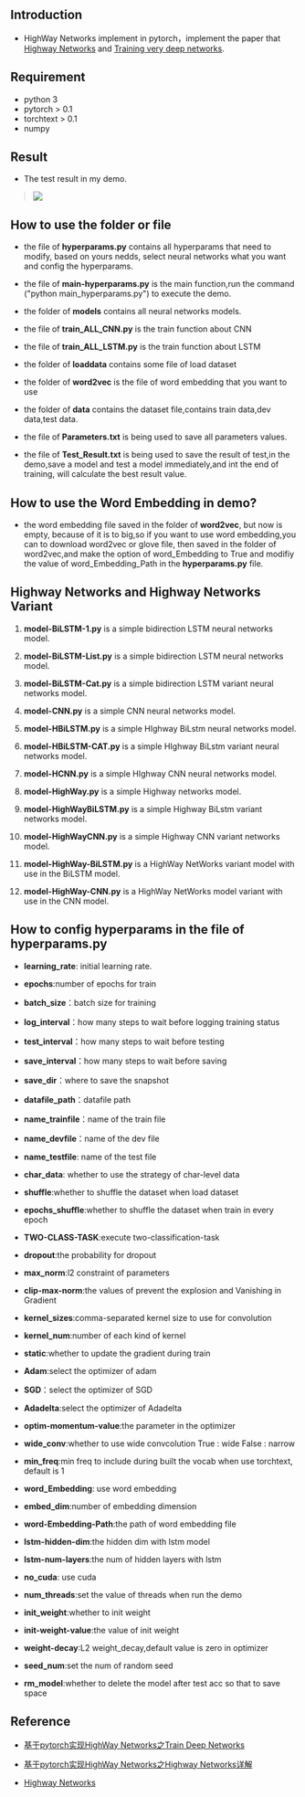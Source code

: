 ## Introduction
* HighWay Networks implement in pytorch，implement the paper  that [Highway Networks](https://arxiv.org/pdf/1505.00387.pdf) and [Training very deep networks](http://papers.nips.cc/paper/5850-training-very-deep-networks.pdf).

## Requirement
* python 3
* pytorch > 0.1
* torchtext > 0.1
* numpy

## Result
- The test result in my demo. 

> ![](https://i.imgur.com/mmBj4so.jpg)

## How to use the folder or file

- the file of **hyperparams.py** contains all hyperparams that need to modify, based on yours nedds, select neural networks what you want and config the hyperparams.

- the file of **main-hyperparams.py** is the main function,run the command ("python main_hyperparams.py") to execute the demo.

- the folder of **models** contains all neural networks models.

- the file of **train_ALL_CNN.py** is the train function about CNN

- the file of **train_ALL_LSTM.py** is the train function about LSTM

- the folder of **loaddata** contains some file of load dataset

- the folder of **word2vec** is the file of word embedding that you want to use

- the folder of **data** contains the dataset file,contains train data,dev data,test data.

- the file of **Parameters.txt** is being used to save all parameters values.

- the file of **Test_Result.txt** is being used to save the result of test,in the demo,save a model and test a model immediately,and int the end of training, will calculate the best result value.

## How to use the Word Embedding in demo? 

- the word embedding file saved in the folder of **word2vec**, but now is empty, because of it is to big,so if you want to use word embedding,you can to download word2vec or glove file, then saved in the folder of word2vec,and make the option of word_Embedding to True and modifiy the value of word_Embedding_Path in the **hyperparams.py** file.


## Highway  Networks and Highway Networks  Variant

1. **model-BiLSTM-1.py** is a simple bidirection LSTM neural networks model.

2. **model-BiLSTM-List.py** is a simple bidirection LSTM neural networks model.

3. **model-BiLSTM-Cat.py** is a simple bidirection LSTM variant neural networks model.

4. **model-CNN.py** is a simple CNN neural networks model.

5. **model-HBiLSTM.py** is a simple HIghway BiLstm neural networks model.

6. **model-HBiLSTM-CAT.py** is a simple HIghway BiLstm variant neural networks model.

7. **model-HCNN.py** is a simple HIghway CNN  neural networks model.

8. **model-HighWay.py** is a simple Highway networks model.

9. **model-HighWayBiLSTM.py** is a simple Highway BiLstm  variant networks model.

10. **model-HighWayCNN.py** is a simple Highway CNN  variant networks model.

11. **model-HighWay-BiLSTM.py** is a HighWay NetWorks variant model with use in the BiLSTM model.

12. **model-HighWay-CNN.py** is a HighWay NetWorks model variant with use in the CNN model.


## How to config hyperparams in the file of hyperparams.py

- **learning_rate**: initial learning rate.

- **epochs**:number of epochs for train

- **batch_size**：batch size for training

- **log_interval**：how many steps to wait before logging training status

- **test_interval**：how many steps to wait before testing

- **save_interval**：how many steps to wait before saving

- **save_dir**：where to save the snapshot

- **datafile_path**：datafile path

- **name_trainfile**：name of the train file

- **name_devfile**：name of the dev file

- **name_testfile**: name of the test file

- **char_data**: whether to use the strategy of char-level data

- **shuffle**:whether to shuffle the dataset when load dataset

- **epochs_shuffle**:whether to shuffle the dataset when train in every epoch

- **TWO-CLASS-TASK**:execute two-classification-task 

- **dropout**:the probability for dropout

- **max_norm**:l2 constraint of parameters

- **clip-max-norm**:the values of prevent the explosion and Vanishing in Gradient

- **kernel_sizes**:comma-separated kernel size to use for convolution

- **kernel_num**:number of each kind of kernel

- **static**:whether to update the gradient during train

- **Adam**:select the optimizer of adam

- **SGD**：select the optimizer of SGD

- **Adadelta**:select the optimizer of Adadelta

- **optim-momentum-value**:the parameter in the optimizer

- **wide_conv**:whether to use wide convcolution True : wide  False : narrow

- **min_freq**:min freq to include during built the vocab when use torchtext, default is 1

- **word_Embedding**: use word embedding

- **embed_dim**:number of embedding dimension

- **word-Embedding-Path**:the path of word embedding file

- **lstm-hidden-dim**:the hidden dim with lstm model

- **lstm-num-layers**:the num of hidden layers with lstm

- **no_cuda**:  use cuda

- **num_threads**:set the value of threads when run the demo

- **init_weight**:whether to init weight

- **init-weight-value**:the value of init weight

- **weight-decay**:L2 weight_decay,default value is zero in optimizer

- **seed_num**:set the num of random seed

- **rm_model**:whether to delete the model after test acc so that to save space


## Reference 

- [基于pytorch实现HighWay Networks之Train Deep Networks](http://www.cnblogs.com/bamtercelboo/p/7581353.html)

- [基于pytorch实现HighWay Networks之Highway Networks详解](http://www.cnblogs.com/bamtercelboo/p/7581364.html)

- [Highway Networks](https://bamtercelboo.github.io/2017/09/28/Highway%E6%80%BB%E7%BB%93new/)

